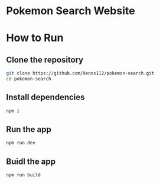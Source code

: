 # Pokemon Search Website

# How to Run

## Clone the repository

```bash
git clone https://github.com/Xenos112/pokemon-search.git
cd pokemon-search
```

## Install dependencies

```bash
npm i
```

## Run the app

```bash
npm run dev
```

## Buidl the app

```bash
npm run build
```

